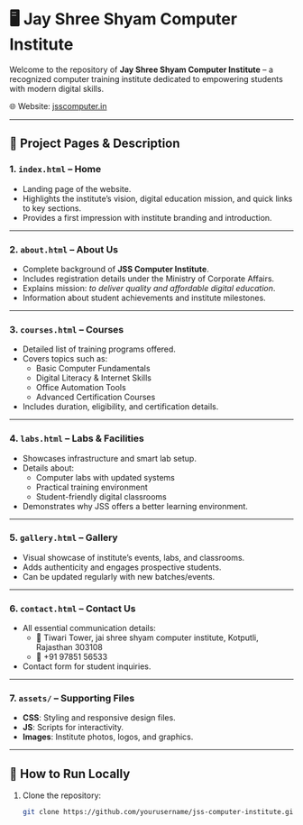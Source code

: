 # 🖥️ Jay Shree Shyam Computer Institute

Welcome to the repository of **Jay Shree Shyam Computer Institute** – a recognized computer training institute dedicated to empowering students with modern digital skills.  

🌐 Website: [jsscomputer.in](https://jsscomputer.in)

---

## 📂 Project Pages & Description

### 1. `index.html` – Home
- Landing page of the website.  
- Highlights the institute’s vision, digital education mission, and quick links to key sections.  
- Provides a first impression with institute branding and introduction.  

---

### 2. `about.html` – About Us
- Complete background of **JSS Computer Institute**.  
- Includes registration details under the Ministry of Corporate Affairs.  
- Explains mission: *to deliver quality and affordable digital education*.  
- Information about student achievements and institute milestones.  

---

### 3. `courses.html` – Courses
- Detailed list of training programs offered.  
- Covers topics such as:  
  - Basic Computer Fundamentals  
  - Digital Literacy & Internet Skills  
  - Office Automation Tools  
  - Advanced Certification Courses  
- Includes duration, eligibility, and certification details.  

---

### 4. `labs.html` – Labs & Facilities
- Showcases infrastructure and smart lab setup.  
- Details about:  
  - Computer labs with updated systems  
  - Practical training environment  
  - Student-friendly digital classrooms  
- Demonstrates why JSS offers a better learning environment.  

---

### 5. `gallery.html` – Gallery
- Visual showcase of institute’s events, labs, and classrooms.  
- Adds authenticity and engages prospective students.  
- Can be updated regularly with new batches/events.  

---

### 6. `contact.html` – Contact Us
- All essential communication details:  
  - 📍 Tiwari Tower, jai shree shyam computer institute, Kotputli, Rajasthan 303108  
  - 📱 +91 97851 56533  
- Contact form for student inquiries.  

---

### 7. `assets/` – Supporting Files
- **CSS**: Styling and responsive design files.  
- **JS**: Scripts for interactivity.  
- **Images**: Institute photos, logos, and graphics.  

---

## 🚀 How to Run Locally

1. Clone the repository:
   ```bash
   git clone https://github.com/yourusername/jss-computer-institute.git
